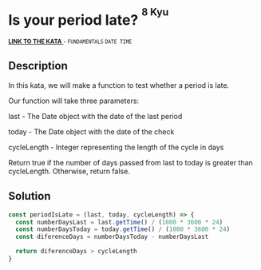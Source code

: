 <h1>Is your period late? <sup><sup>8 Kyu</sup></sup></h1>

<sup>
  <a href="https://www.codewars.com/kata/578a8a01e9fd1549e50001f1">
    <strong>LINK TO THE KATA</strong>
  </a> - <code>FUNDAMENTALS</code> <code>DATE TIME</code>
</sup>

## Description

In this kata, we will make a function to test whether a period is late.

Our function will take three parameters:

last - The Date object with the date of the last period

today - The Date object with the date of the check

cycleLength - Integer representing the length of the cycle in days

Return true if the number of days passed from last to today is greater than cycleLength. Otherwise, return false.

## Solution

```javascript
const periodIsLate = (last, today, cycleLength) => {
  const numberDaysLast = last.getTime() / (1000 * 3600 * 24)
  const numberDaysToday = today.getTime() / (1000 * 3600 * 24)
  const diferenceDays = numberDaysToday - numberDaysLast

  return diferenceDays > cycleLength
}
```
